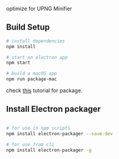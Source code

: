 optimize for UPNG Minifier

## Build Setup

``` bash
# install dependencies
npm install

# start an electron app
npm start

# build a macOS app
npm run package-mac
```

check [this](https://www.christianengvall.se/electron-packager-tutorial/) tutorial for package.

## Install Electron packager

``` bash

# for use in npm scripts
npm install electron-packager --save-dev

# for use from cli
npm install electron-packager -g

```

